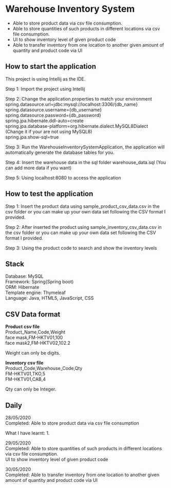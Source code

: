 # Warehouse Inventory System

* Able to store product data via csv file consumption. 
*	Able to store quantities of such products in different locations via csv file consumption. 
*	UI to show inventory level of given product code
*	Able to transfer inventory from one location to another given amount of quantity and product code via UI

How to start the application
---
This project is using Intellij as the IDE.

Step 1:
Import the project using Intellij

Step 2:
Change the application.properties to match your environment
spring.datasource.url=jdbc:mysql://localhost:3306/{db_name}\
spring.datasource.username={db_username}\
spring.datasource.password={db_password}\
spring.jpa.hibernate.ddl-auto=create\
spring.jpa.database-platform=org.hibernate.dialect.MySQL8Dialect (Change it if your are not using MySQL8)\
spring.jpa.show-sql=true

Step 3:
Run the WarehouseInventorySystemApplication, the application will automatically generate the database tables for you.

Step 4:
Insert the warehouse data in the sql folder warehouse_data.sql (You can add more data if you want)

Step 5:
Using localhost:8080 to access the application

How to test the application
---
Step 1:
Insert the product data using sample_product_csv_data.csv in the csv folder or you can make up your own data set following the CSV format I provided. 

Step 2:
After inserted the product using sample_inventory_csv_data.csv in the csv folder or you can make up your own data set following the CSV format I provided. 

Step 3:
Using the product code to search and show the inventory levels

Stack
---
Database: MySQL\
Framework: Spring(Spring boot)\
ORM: Hibernate\
Template engine: Thymeleaf\
Language: Java, HTML5, JavaScript, CSS

CSV Data format
---
**Product csv file**\
Product_Name,Code,Weight\
face mask,FM-HKTV01,100\
face mask2,FM-HKTV02,102.2

Weight can only be digits.

**Inventory csv file**\
Product_Code,Warehouse_Code,Qty\
FM-HKTV01,TKO,5\
FM-HKTV01,CAB,4

Qty can only be Integer.

Daily
---
28/05/2020\
Completed: Able to store product data via csv file consumption

What I have learnt:
1. 

29/05/2020\
Completed: Able to store quantities of such products in different locations via csv file consumption.\
           UI to show inventory level of given product code

30/05/2020\
Completed: Able to transfer inventory from one location to another given amount of quantity and product code via UI





